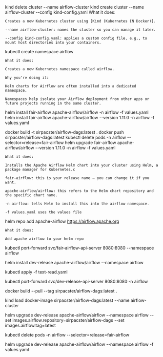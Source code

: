 
kind delete cluster --name airflow-cluster
kind create cluster --name airflow-cluster --config kind-config.yaml
    What it does:

    Creates a new Kubernetes cluster using [Kind (Kubernetes IN Docker)].

    --name airflow-cluster: names the cluster so you can manage it later.

    --config kind-config.yaml: applies a custom config file, e.g., to mount host directories into your containers.

kubectl create namespace airflow

    What it does:

    Creates a new Kubernetes namespace called airflow.

    Why you're doing it:

    Helm charts for Airflow are often installed into a dedicated namespace.

    Namespaces help isolate your Airflow deployment from other apps or future projects running in the same cluster.

helm install fair-airflow apache-airflow/airflow -n airflow -f values.yaml
helm install fair-airflow apache-airflow/airflow --version 1.11.0 -n airflow -f values.yaml


docker build -t sirpacster/airflow-dags:latest .
docker push sirpacster/airflow-dags:latest
kubectl delete pods -n airflow --selector=release=fair-airflow
helm upgrade fair-airflow apache-airflow/airflow --version 1.11.0 -n airflow -f values.yaml

    What it does:

    Installs the Apache Airflow Helm chart into your cluster using Helm, a package manager for Kubernetes.c

    fair-airflow: this is your release name — you can change it if you want.

    apache-airflow/airflow: this refers to the Helm chart repository and the specific chart name.

    -n airflow: tells Helm to install this into the airflow namespace.

    -f values.yaml uses the values file


helm repo add apache-airflow https://airflow.apache.org

    What it does:

    Add apache airflow to your helm repo


kubectl port-forward svc/fair-airflow-api-server 8080:8080 --namespace airflow    



helm install dev-release apache-airflow/airflow --namespace airflow

kubectl apply -f text-read.yaml

kubectl port-forward svc/dev-release-api-server 8080:8080 -n airflow

docker build --pull --tag sirpacster/airflow-dags:latest .

kind load docker-image sirpacster/airflow-dags:latest --name airflow-cluster

helm upgrade dev-release apache-airflow/airflow --namespace airflow --set images.airflow.repository=sirpacster/airflow-dags --set images.airflow.tag=latest

kubectl delete pods -n airflow --selector=release=fair-airflow

helm upgrade dev-release apache-airflow/airflow --namespace airflow -f values.yaml